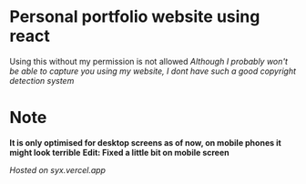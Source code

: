# Personal portfolio website using react
Using this without my permission is not allowed
*Although I probably won't be able to capture you using my website, I dont have such a good copyright detection system*

# Note
**It is only optimised for desktop screens as of now, on mobile phones it might look terrible**
**Edit: Fixed a little bit on mobile screen**

*Hosted on syx.vercel.app*